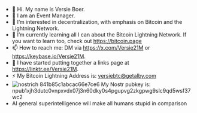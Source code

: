 - 👋 Hi.  My name is Versie Boer.
- 🎉 I am an Event Manager.
- 👀 I’m interested in decentralization, with emphasis on Bitcoin and the Lightning Network.
- 🌱 I’m currently learning all I can about the Bitcoin Lightning Network.  If you want to learn too, check out https://bitcoin.page 
- 📫 How to reach me: DM via https://x.com/Versie21M or https://keybase.io/Versie21M.
- 🔗 I have started putting together a links page at https://linktr.ee/Versie21M.
- ⚡ My Bitcoin Lightning Address is: versiebtc@getalby.com
- ![nostrich 841b85c1abcac66e7ce6](https://user-images.githubusercontent.com/89668468/214241176-2a78fabb-4173-4ef0-ae5f-0bf5d5483bcc.png) My Nostr pubkey is: npub1xjh3dutc0vnpxvdx07j3n60dky0s4pgupvg2zkgpwg9slc9qd5wsf37wc2
- AI general superintelligence will make all humans stupid in comparison

<!---
versieboer/versieboer is a ✨ special ✨ repository because its `README.md` (this file) appears on your GitHub profile.
You can click the Preview link to take a look at your changes.
--->
